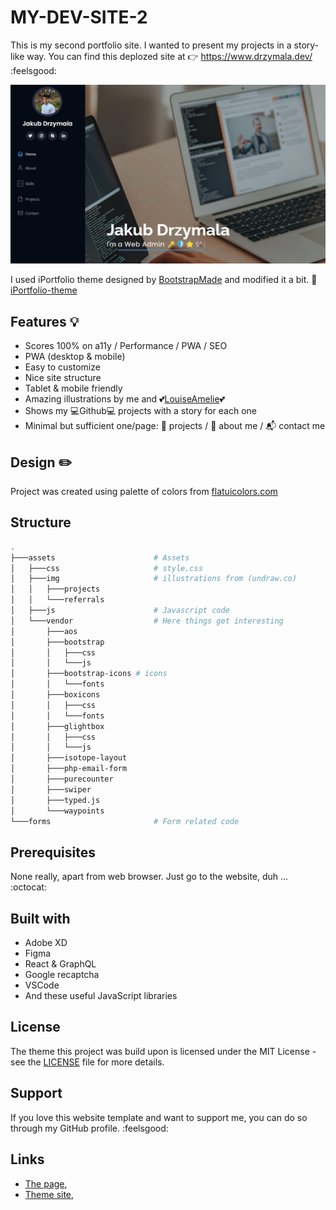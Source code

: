 # MY-DEV-SITE-2

This is my second portfolio site. I wanted to present my projects in a story-like way. You can find this deplozed site at :point_right: <https://www.drzymala.dev/> :feelsgood:

![WebpageThumbnail](readme-thumbnail.jpg)

I used iPortfolio theme designed by [BootstrapMade](https://bootstrapmade.com/) and modified it a bit. 👷
[iPortfolio-theme](https://bootstrapmade.com/demo/iPortfolio/)

## Features 💡

- Scores 100% on a11y / Performance / PWA / SEO
- PWA (desktop & mobile)
- Easy to customize
- Nice site structure
- Tablet & mobile friendly
- Amazing illustrations by me and :two_hearts:[LouiseAmelie](https://lui-design.com/):two_hearts:
- Shows my :computer:Github:computer: projects with a story for each one
- Minimal but sufficient one/page: :file_folder: projects / :man: about me / :mailbox_with_mail: contact me

## Design ✏️

Project was created using palette of colors from [flatuicolors.com](https://flatuicolors.com/palette/us)

## Structure

```bash
.
├───assets                      # Assets
│   ├───css                     # style.css
│   ├───img                     # illustrations from (undraw.co)
│   │   ├───projects
│   │   └───referrals
│   ├───js                      # Javascript code
│   └───vendor                  # Here things get interesting
│       ├───aos
│       ├───bootstrap
│       │   ├───css
│       │   └───js
│       ├───bootstrap-icons # icons
│       │   └───fonts
│       ├───boxicons
│       │   ├───css
│       │   └───fonts
│       ├───glightbox
│       │   ├───css
│       │   └───js
│       ├───isotope-layout
│       ├───php-email-form
│       ├───purecounter
│       ├───swiper
│       ├───typed.js
│       └───waypoints
└───forms                       # Form related code
```

## Prerequisites

None really, apart from web browser. Just go to the website, duh ... :octocat:

## Built with

- Adobe XD
- Figma
- React & GraphQL
- Google recaptcha
- VSCode
- And these useful JavaScript libraries

## License

The theme this project was build upon is licensed under the MIT License - see the [LICENSE](LICENSE) file for more details.

## Support

If you love this website template and want to support me, you can do so through my GitHub profile. :feelsgood:

## Links

- [The page](https://www.drzymala.com/),
- [Theme site](https://bootstrapmade.com/demo/iPortfolio/),
